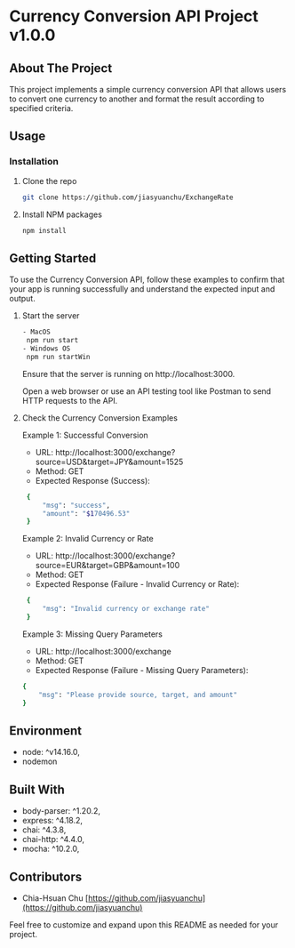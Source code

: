 # Currency Conversion API Project v1.0.0

## About The Project
This project implements a simple currency conversion API that allows users to convert one currency to another and format the result according to specified criteria.

## Usage
### Installation

1. Clone the repo
   ```sh
   git clone https://github.com/jiasyuanchu/ExchangeRate
   ```
2. Install NPM packages
   ```sh
   npm install
   ```

## Getting Started
To use the Currency Conversion API, follow these examples to confirm that your app is running successfully and understand the expected input and output.

1. Start the server
   ```sh
   - MacOS
    npm run start
   - Windows OS
    npm run startWin
   ```

   Ensure that the server is running on http://localhost:3000.

   Open a web browser or use an API testing tool like Postman to send HTTP requests to the API.

2. Check the Currency Conversion Examples

   Example 1: Successful Conversion
   
   - URL: http://localhost:3000/exchange?source=USD&target=JPY&amount=1525
   - Method: GET
   - Expected Response (Success):
   ```sh
    {
        "msg": "success",
        "amount": "$170496.53"
    }
   ```

    Example 2: Invalid Currency or Rate
   
   - URL: http://localhost:3000/exchange?source=EUR&target=GBP&amount=100
   - Method: GET
   - Expected Response (Failure - Invalid Currency or Rate):
   ```sh
    {
        "msg": "Invalid currency or exchange rate"
    } 
   ```

    Example 3: Missing Query Parameters

   - URL: http://localhost:3000/exchange
   - Method: GET
   - Expected Response (Failure - Missing Query Parameters):

    ```sh
    {
        "msg": "Please provide source, target, and amount"
    } 
    ```
    
## Environment
- node: ^v14.16.0,
- nodemon

## Built With
- body-parser: ^1.20.2,
- express: ^4.18.2,
- chai: ^4.3.8,
- chai-http: ^4.4.0,
- mocha: ^10.2.0,

## Contributors
- Chia-Hsuan Chu [https://github.com/jiasyuanchu](https://github.com/jiasyuanchu)

Feel free to customize and expand upon this README as needed for your project.